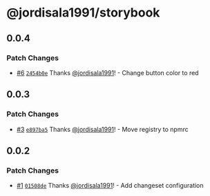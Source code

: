 # @jordisala1991/storybook

## 0.0.4

### Patch Changes

- [#6](https://github.com/jordisala1991/storybook/pull/6) [`2454b0e`](https://github.com/jordisala1991/storybook/commit/2454b0e0c7f648462c49799c05c506d9dd104f1b) Thanks [@jordisala1991](https://github.com/jordisala1991)! - Change button color to red

## 0.0.3

### Patch Changes

- [#3](https://github.com/jordisala1991/storybook/pull/3) [`e897ba5`](https://github.com/jordisala1991/storybook/commit/e897ba5a820485136ec58ae51d323a60c11e1c9e) Thanks [@jordisala1991](https://github.com/jordisala1991)! - Move registry to npmrc

## 0.0.2

### Patch Changes

- [#1](https://github.com/jordisala1991/storybook/pull/1) [`01508de`](https://github.com/jordisala1991/storybook/commit/01508de0fc7b68d62d732f36b29617468752cba0) Thanks [@jordisala1991](https://github.com/jordisala1991)! - Add changeset configuration
